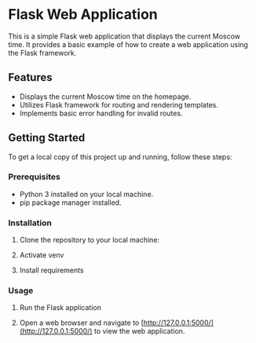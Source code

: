 # Flask Web Application

This is a simple Flask web application that displays the current Moscow time. It provides a basic example of how to create a web application using the Flask framework.

## Features

- Displays the current Moscow time on the homepage.
- Utilizes Flask framework for routing and rendering templates.
- Implements basic error handling for invalid routes.

## Getting Started

To get a local copy of this project up and running, follow these steps:

### Prerequisites

- Python 3 installed on your local machine.
- pip package manager installed.

### Installation

1. Clone the repository to your local machine:

2. Activate venv

3. Install requirements

### Usage

1. Run the Flask application

2. Open a web browser and navigate to [http://127.0.0.1:5000/](http://127.0.0.1:5000/) to view the web application.
